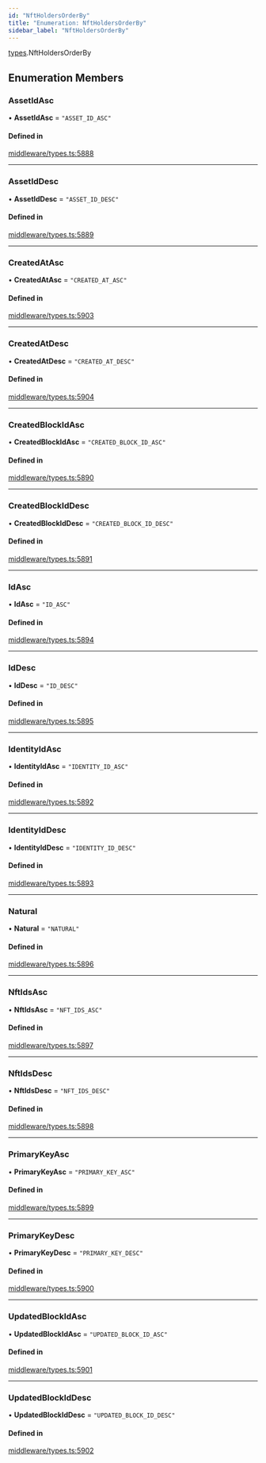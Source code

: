 ```yaml
---
id: "NftHoldersOrderBy"
title: "Enumeration: NftHoldersOrderBy"
sidebar_label: "NftHoldersOrderBy"
---
```


[types](../../../modules/Types/Types.md).NftHoldersOrderBy

## Enumeration Members

### AssetIdAsc

• **AssetIdAsc** = ``"ASSET_ID_ASC"``

#### Defined in

[middleware/types.ts:5888](https://github.com/PolymeshAssociation/polymesh-sdk/blob/995f17653/src/middleware/types.ts#L5888)

___

### AssetIdDesc

• **AssetIdDesc** = ``"ASSET_ID_DESC"``

#### Defined in

[middleware/types.ts:5889](https://github.com/PolymeshAssociation/polymesh-sdk/blob/995f17653/src/middleware/types.ts#L5889)

___

### CreatedAtAsc

• **CreatedAtAsc** = ``"CREATED_AT_ASC"``

#### Defined in

[middleware/types.ts:5903](https://github.com/PolymeshAssociation/polymesh-sdk/blob/995f17653/src/middleware/types.ts#L5903)

___

### CreatedAtDesc

• **CreatedAtDesc** = ``"CREATED_AT_DESC"``

#### Defined in

[middleware/types.ts:5904](https://github.com/PolymeshAssociation/polymesh-sdk/blob/995f17653/src/middleware/types.ts#L5904)

___

### CreatedBlockIdAsc

• **CreatedBlockIdAsc** = ``"CREATED_BLOCK_ID_ASC"``

#### Defined in

[middleware/types.ts:5890](https://github.com/PolymeshAssociation/polymesh-sdk/blob/995f17653/src/middleware/types.ts#L5890)

___

### CreatedBlockIdDesc

• **CreatedBlockIdDesc** = ``"CREATED_BLOCK_ID_DESC"``

#### Defined in

[middleware/types.ts:5891](https://github.com/PolymeshAssociation/polymesh-sdk/blob/995f17653/src/middleware/types.ts#L5891)

___

### IdAsc

• **IdAsc** = ``"ID_ASC"``

#### Defined in

[middleware/types.ts:5894](https://github.com/PolymeshAssociation/polymesh-sdk/blob/995f17653/src/middleware/types.ts#L5894)

___

### IdDesc

• **IdDesc** = ``"ID_DESC"``

#### Defined in

[middleware/types.ts:5895](https://github.com/PolymeshAssociation/polymesh-sdk/blob/995f17653/src/middleware/types.ts#L5895)

___

### IdentityIdAsc

• **IdentityIdAsc** = ``"IDENTITY_ID_ASC"``

#### Defined in

[middleware/types.ts:5892](https://github.com/PolymeshAssociation/polymesh-sdk/blob/995f17653/src/middleware/types.ts#L5892)

___

### IdentityIdDesc

• **IdentityIdDesc** = ``"IDENTITY_ID_DESC"``

#### Defined in

[middleware/types.ts:5893](https://github.com/PolymeshAssociation/polymesh-sdk/blob/995f17653/src/middleware/types.ts#L5893)

___

### Natural

• **Natural** = ``"NATURAL"``

#### Defined in

[middleware/types.ts:5896](https://github.com/PolymeshAssociation/polymesh-sdk/blob/995f17653/src/middleware/types.ts#L5896)

___

### NftIdsAsc

• **NftIdsAsc** = ``"NFT_IDS_ASC"``

#### Defined in

[middleware/types.ts:5897](https://github.com/PolymeshAssociation/polymesh-sdk/blob/995f17653/src/middleware/types.ts#L5897)

___

### NftIdsDesc

• **NftIdsDesc** = ``"NFT_IDS_DESC"``

#### Defined in

[middleware/types.ts:5898](https://github.com/PolymeshAssociation/polymesh-sdk/blob/995f17653/src/middleware/types.ts#L5898)

___

### PrimaryKeyAsc

• **PrimaryKeyAsc** = ``"PRIMARY_KEY_ASC"``

#### Defined in

[middleware/types.ts:5899](https://github.com/PolymeshAssociation/polymesh-sdk/blob/995f17653/src/middleware/types.ts#L5899)

___

### PrimaryKeyDesc

• **PrimaryKeyDesc** = ``"PRIMARY_KEY_DESC"``

#### Defined in

[middleware/types.ts:5900](https://github.com/PolymeshAssociation/polymesh-sdk/blob/995f17653/src/middleware/types.ts#L5900)

___

### UpdatedBlockIdAsc

• **UpdatedBlockIdAsc** = ``"UPDATED_BLOCK_ID_ASC"``

#### Defined in

[middleware/types.ts:5901](https://github.com/PolymeshAssociation/polymesh-sdk/blob/995f17653/src/middleware/types.ts#L5901)

___

### UpdatedBlockIdDesc

• **UpdatedBlockIdDesc** = ``"UPDATED_BLOCK_ID_DESC"``

#### Defined in

[middleware/types.ts:5902](https://github.com/PolymeshAssociation/polymesh-sdk/blob/995f17653/src/middleware/types.ts#L5902)
